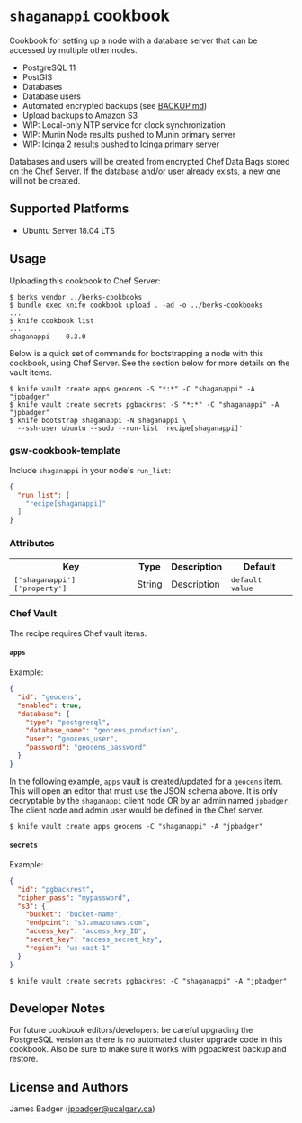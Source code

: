 # `shaganappi` cookbook

Cookbook for setting up a node with a database server that can be accessed by multiple other nodes.

* PostgreSQL 11
* PostGIS
* Databases
* Database users
* Automated encrypted backups (see [BACKUP.md](BACKUP.md))
* Upload backups to Amazon S3
* WIP: Local-only NTP service for clock synchronization
* WIP: Munin Node results pushed to Munin primary server
* WIP: Icinga 2 results pushed to Icinga primary server

Databases and users will be created from encrypted Chef Data Bags stored on the Chef Server. If the database and/or user already exists, a new one will not be created.

## Supported Platforms

* Ubuntu Server 18.04 LTS

## Usage

Uploading this cookbook to Chef Server:

```terminal
$ berks vendor ../berks-cookbooks
$ bundle exec knife cookbook upload . -ad -o ../berks-cookbooks
...
$ knife cookbook list
...
shaganappi    0.3.0
```

Below is a quick set of commands for bootstrapping a node with this cookbook, using Chef Server. See the section below for more details on the vault items.

```terminal
$ knife vault create apps geocens -S "*:*" -C "shaganappi" -A "jpbadger"
$ knife vault create secrets pgbackrest -S "*:*" -C "shaganappi" -A "jpbadger"
$ knife bootstrap shaganappi -N shaganappi \
  --ssh-user ubuntu --sudo --run-list 'recipe[shaganappi]'
```

### gsw-cookbook-template

Include `shaganappi` in your node's `run_list`:

```json
{
  "run_list": [
    "recipe[shaganappi]"
  ]
}
```

### Attributes

<table>
  <tr>
    <th>Key</th>
    <th>Type</th>
    <th>Description</th>
    <th>Default</th>
  </tr>
  <tr>
    <td><tt>['shaganappi']['property']</tt></td>
    <td>String</td>
    <td>Description</td>
    <td><tt>default value</tt></td>
  </tr>
</table>

### Chef Vault

The recipe requires Chef vault items.

#### `apps`

Example:

```json
{
  "id": "geocens",
  "enabled": true,
  "database": {
    "type": "postgresql",
    "database_name": "geocens_production",
    "user": "geocens_user",
    "password": "geocens_password"
  }
}
```

In the following example, `apps` vault is created/updated for a `geocens` item. This will open an editor that must use the JSON schema above. It is only decryptable by the `shaganappi` client node OR by an admin named `jpbadger`. The client node and admin user would be defined in the Chef server.


```terminal
$ knife vault create apps geocens -C "shaganappi" -A "jpbadger"
```

#### `secrets`

Example:

```json
{
  "id": "pgbackrest",
  "cipher_pass": "mypassword",
  "s3": {
    "bucket": "bucket-name",
    "endpoint": "s3.amazonaws.com",
    "access_key": "access_key_ID",
    "secret_key": "access_secret_key",
    "region": "us-east-1"
  }
}
```

```terminal
$ knife vault create secrets pgbackrest -C "shaganappi" -A "jpbadger"
```

## Developer Notes

For future cookbook editors/developers: be careful upgrading the PostgreSQL version as there is no automated cluster upgrade code in this cookbook. Also be sure to make sure it works with pgbackrest backup and restore.

## License and Authors

James Badger (jpbadger@ucalgary.ca)
